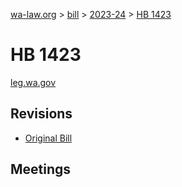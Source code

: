 [wa-law.org](/) > [bill](/bill/) > [2023-24](/bill/2023-24/) > [HB 1423](/bill/2023-24/hb/1423/)

# HB 1423
[leg.wa.gov](https://app.leg.wa.gov/billsummary?BillNumber=1423&Year=2023&Initiative=false)

## Revisions
* [Original Bill](1/)

## Meetings